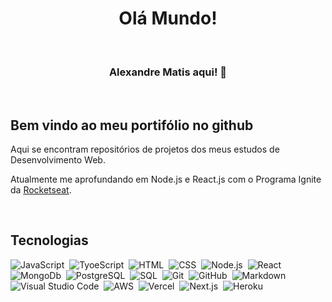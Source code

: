<h1 align="center">Olá Mundo!</h1>
<br>
<h3 align="center">Alexandre Matis aqui! 🙏</h3>
<br>

## Bem vindo ao meu portifólio no github

Aqui se encontram repositórios de projetos dos meus estudos de Desenvolvimento Web.

Atualmente me aprofundando em Node.js e React.js com o Programa Ignite da [Rocketseat](https://github.com/Rocketseat).

<br>


## Tecnologias

![JavaScript](https://img.shields.io/badge/-JavaScript-05122A?style=flat&logo=javascript)&nbsp;
![TyoeScript](https://img.shields.io/badge/-TypeScript-05122A?style=flat&logo=typescript)&nbsp;
![HTML](https://img.shields.io/badge/-HTML-05122A?style=flat&logo=HTML5)&nbsp;
![CSS](https://img.shields.io/badge/-CSS-05122A?style=flat&logo=CSS3&logoColor=1572B6)&nbsp;
![Node.js](https://img.shields.io/badge/-Node.js-05122A?style=flat&logo=node.js)&nbsp;
![React](https://img.shields.io/badge/-React-05122A?style=flat&logo=react)&nbsp;
<br>
![MongoDb](https://img.shields.io/badge/-MongoDb-05122A?style=flat&logo=mongodb)&nbsp;
![PostgreSQL](https://img.shields.io/badge/-PostgreSQL-05122A?style=flat&logo=postgresql)&nbsp;
![SQL](https://img.shields.io/badge/-SQL-05122A?style=flat&logo=sql)&nbsp;
![Git](https://img.shields.io/badge/-Git-05122A?style=flat&logo=git)&nbsp;
![GitHub](https://img.shields.io/badge/-GitHub-05122A?style=flat&logo=github)&nbsp;
![Markdown](https://img.shields.io/badge/-Markdown-05122A?style=flat&logo=markdown)&nbsp;
<br>
![Visual Studio Code](https://img.shields.io/badge/-Visual%20Studio%20Code-05122A?style=flat&logo=visual-studio-code&logoColor=007ACC)&nbsp;
![AWS](https://img.shields.io/badge/-AWS-05122A?style=flat&logo=amazon-aws)&nbsp;
![Vercel](https://img.shields.io/badge/-Vercel-05122A?style=flat&logo=vercel)&nbsp;
![Next.js](https://img.shields.io/badge/-Next.js-05122A?style=flat&logo=next.js)&nbsp;
![Heroku](https://img.shields.io/badge/-Heroku-05122A?style=flat&logo=heroku)&nbsp;